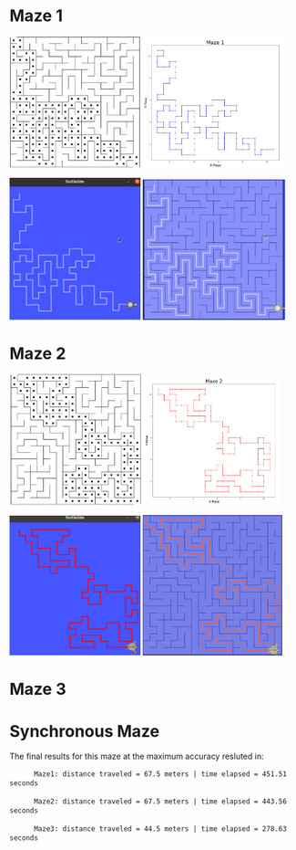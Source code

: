 # Maze 1
<img src = "/Images/Maze_1_Pygame.png" width ="230" /> <img src = "/Images/Maze_1_Plot.png" width ="250" />


<img src = "/Images/Maze_1_Turtlesim.png" width ="230" /> <img src = "/Images/Maze_1_Path.png" width ="250" />



# Maze 2
<img src = "/Images/Maze_2_Pygame.png" width ="231" /> <img src = "/Images/Maze_2_Plot.png" width ="242" />


<img src = "/Images/Maze_2_Turtlesim.png" width ="230" /> <img src = "/Images/Maze_2_Path.png" width ="245" />


# Maze 3

# Synchronous Maze
The final results for this maze at the maximum accuracy resluted in:


          Maze1: distance traveled = 67.5 meters | time elapsed = 451.51 seconds
          
          Maze2: distance traveled = 67.5 meters | time elapsed = 443.56 seconds
          
          Maze3: distance traveled = 44.5 meters | time elapsed = 278.63 seconds
